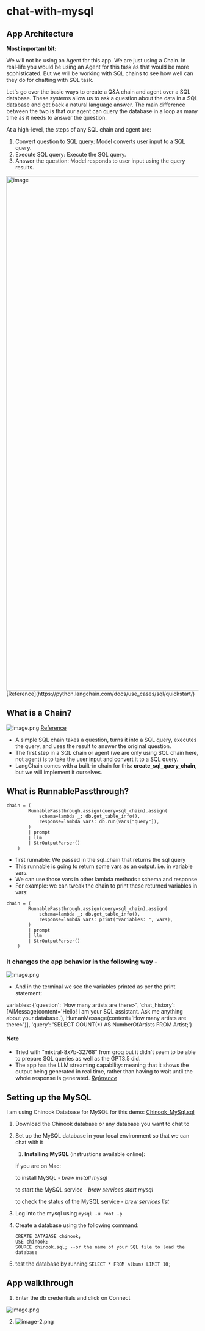 # chat-with-mysql

## App Architecture

**Most important bit:**

We will not be using an Agent for this app. We are just using a Chain. In real-life you would be using an Agent for this task as that would be more sophisticated. But we will be working with SQL chains to see how well can they do for chatting with SQL task.

Let's go over the basic ways to create a Q&A chain and agent over a SQL database. These systems allow us to ask a question about the data in a SQL database and get back a natural language answer. The main difference between the two is that our agent can query the database in a loop as many time as it needs to answer the question.

At a high-level, the steps of any SQL chain and agent are:

1. Convert question to SQL query: Model converts user input to a SQL query.
2. Execute SQL query: Execute the SQL query.
3. Answer the question: Model responds to user input using the query results.

<img width="1346" alt="image" src="https://github.com/DeepankDixit/chat-with-mysql/assets/22991058/5d8c4185-5da8-42ec-bee5-27b07026a504">
[Reference](https://python.langchain.com/docs/use_cases/sql/quickstart/)


## What is a Chain?

![image.png](attachment:image.png)
[Reference](https://alejandro-ao.com/chat-with-mysql-using-python-and-langchain/)

- A simple SQL chain takes a question, turns it into a SQL query, executes the query, and uses the result to answer the original question.
- The first step in a SQL chain or agent (we are only using SQL chain here, not agent) is to take the user input and convert it to a SQL query. 
- LangChain comes with a built-in chain for this: **create_sql_query_chain**, but we will implement it ourselves.


## What is RunnablePassthrough?
 
```
chain = (
        RunnablePassthrough.assign(query=sql_chain).assign(
            schema=lambda _: db.get_table_info(),
            response=lambda vars: db.run(vars["query"]),
        )
        | prompt
        | llm  
        | StrOutputParser()
    )
```

- first runnable: We passed in the sql_chain that returns the sql query 
- This runnable is going to return some vars as an output. i.e. in variable vars.
- We can use those vars in other lambda methods : schema and response
- For example: we can tweak the chain to print these returned variables in vars:

```
chain = (
        RunnablePassthrough.assign(query=sql_chain).assign(
            schema=lambda _: db.get_table_info(),
            response=lambda vars: print("variables: ", vars),
        )
        | prompt
        | llm  
        | StrOutputParser()
    )
```

### It changes the app behavior in the following way -

![image.png](attachment:image.png)

- And in the terminal we see the variables printed as per the print statement:

variables:  {'question': 'How many artists are there>', 'chat_history': [AIMessage(content='Hello! I am your SQL assistant. Ask me anything about your database.'), HumanMessage(content='How many artists are there>')], 'query': 'SELECT COUNT(*) AS NumberOfArtists FROM Artist;'}


#### Note
- Tried with "mixtral-8x7b-32768" from groq but it didn't seem to be able to prepare SQL queries as well as the GPT3.5 did.
- The app has the LLM streaming capability: meaning that it shows the output being generated in real time, rather than having to wait until the whole response is generated. [*Reference*](https://alejandro-ao.com/how-to-use-streaming-in-langchain-and-streamlit/)

## Setting up the MySQL

I am using Chinook Database for MySQL for this demo: [Chinook_MySql.sql](https://github.com/lerocha/chinook-database/releases/download/v1.4.5/Chinook_MySql.sql)

1. Download the Chinook database or any database you want to chat to
2. Set up the MySQL database in your local environment so that we can chat with it
    1. **Installing MySQL** (instrustions available online):

    If you are on Mac:   
     
    to install MySQL -    *brew install mysql*

    to start the MySQL service -  *brew services start mysql*
    
    to check the status of the MySQL service -    *brew services list*

3. Log into the mysql using `mysql -u root -p`
4. Create a database using the following command:
    ```
    CREATE DATABASE chinook;
    USE chinook;
    SOURCE chinook.sql; --or the name of your SQL file to load the database
    ```
5. test the database by running ```SELECT * FROM albums LIMIT 10;```

## App walkthrough

1. Enter the db credentials and click on Connect 

![image.png](attachment:image.png)

2. ![image-2.png](attachment:image-2.png)
